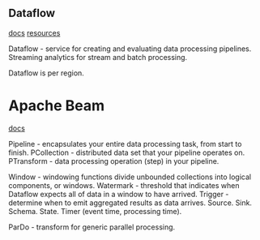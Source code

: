 Dataflow
-

[docs](https://cloud.google.com/dataflow/docs/quickstarts)
[resources](https://cloud.google.com/dataflow/docs/resources)

Dataflow - service for creating and evaluating data processing pipelines.
Streaming analytics for stream and batch processing.

Dataflow is per region.

# Apache Beam

[docs](http://beam.apache.org/documentation/)

Pipeline - encapsulates your entire data processing task, from start to finish.
PCollection - distributed data set that your pipeline operates on.
PTransform - data processing operation (step) in your pipeline.

Window - windowing functions divide unbounded collections into logical components, or windows.
Watermark - threshold that indicates when Dataflow expects all of data in a window to have arrived.
Trigger - determine when to emit aggregated results as data arrives.
Source.
Sink.
Schema.
State.
Timer (event time, processing time).

ParDo - transform for generic parallel processing.
